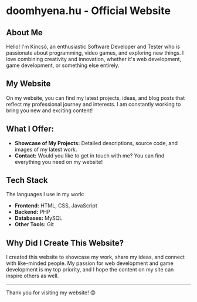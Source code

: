# doomhyena.hu - Official Website

## About Me

Hello! I'm Kincső, an enthusiastic Software Developer and Tester who is passionate about programming, video games, and exploring new things. I love combining creativity and innovation, whether it's web development, game development, or something else entirely.

## My Website

On my website, you can find my latest projects, ideas, and blog posts that reflect my professional journey and interests. I am constantly working to bring you new and exciting content!

## What I Offer:

- **Showcase of My Projects:** Detailed descriptions, source code, and images of my latest work.
- **Contact:** Would you like to get in touch with me? You can find everything you need on my website!

## Tech Stack

The languages I use in my work:

- **Frontend:** HTML, CSS, JavaScript
- **Backend:** PHP
- **Databases:** MySQL
- **Other Tools:** Git

## Why Did I Create This Website?

I created this website to showcase my work, share my ideas, and connect with like-minded people. My passion for web development and game development is my top priority, and I hope the content on my site can inspire others as well.

---

Thank you for visiting my website! 😊

